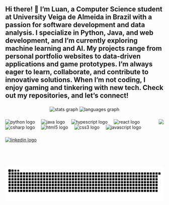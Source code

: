 <h2 align="left">Hi there! 👋 I’m Luan, a Computer Science student at University Veiga de Almeida in Brazil with a passion for software development and data analysis. I specialize in Python, Java, and web development, and I’m currently exploring machine learning and AI. My projects range from personal portfolio websites to data-driven applications and game prototypes. I’m always eager to learn, collaborate, and contribute to innovative solutions. When I’m not coding, I enjoy gaming and tinkering with new tech. Check out my repositories, and let’s connect!</h2>

###

<div align="center">
  <img src="https://github-readme-stats.vercel.app/api?username=NihiliticVoid&hide_title=false&hide_rank=false&show_icons=true&include_all_commits=true&count_private=true&disable_animations=false&theme=dracula&locale=en&hide_border=false" height="150" alt="stats graph"  />
  <img src="https://github-readme-stats.vercel.app/api/top-langs?username=NihiliticVoid&locale=en&hide_title=false&layout=compact&card_width=320&langs_count=5&theme=dracula&hide_border=false" height="150" alt="languages graph"  />
</div>

###

<img align="right" height="150" src="https://tenor.com/pt-BR/view/hu-tao-genshin-impact-dance-cute-chibi-gif-25183420.gif"  />

###

<div align="left">
  <img src="https://cdn.jsdelivr.net/gh/devicons/devicon/icons/python/python-original.svg" height="30" alt="python logo"  />
  <img width="12" />
  <img src="https://cdn.jsdelivr.net/gh/devicons/devicon/icons/java/java-original.svg" height="30" alt="java logo"  />
  <img width="12" />
  <img src="https://cdn.jsdelivr.net/gh/devicons/devicon/icons/typescript/typescript-original.svg" height="30" alt="typescript logo"  />
  <img width="12" />
  <img src="https://cdn.jsdelivr.net/gh/devicons/devicon/icons/react/react-original.svg" height="30" alt="react logo"  />
  <img width="12" />
  <img src="https://cdn.jsdelivr.net/gh/devicons/devicon/icons/csharp/csharp-original.svg" height="30" alt="csharp logo"  />
  <img width="12" />
  <img src="https://cdn.jsdelivr.net/gh/devicons/devicon/icons/html5/html5-original.svg" height="30" alt="html5 logo"  />
  <img width="12" />
  <img src="https://cdn.jsdelivr.net/gh/devicons/devicon/icons/css3/css3-original.svg" height="30" alt="css3 logo"  />
  <img width="12" />
  <img src="https://cdn.jsdelivr.net/gh/devicons/devicon/icons/javascript/javascript-original.svg" height="30" alt="javascript logo"  />
</div>

###

<div align="left">
  <a href="https://www.linkedin.com/in/luanlmarinho/" target="_blank"> <img src="https://img.shields.io/static/v1?message=LinkedIn&logo=linkedin&label=&color=0077B5&logoColor=white&labelColor=&style=for-the-badge" height="35" alt="linkedin logo"  /> </a>
</div>

###

<br clear="both">

<picture>
  <source media="(prefers-color-scheme: dark)" srcset="https://raw.githubusercontent.com/nihiliticvoid/nihiliticvoid/output/github-snake-dark.svg" />
  <source media="(prefers-color-scheme: light)" srcset="https://raw.githubusercontent.com/nihiliticvoid/nihiliticvoid/output/github-snake.svg" />
  <img alt="github-snake" src="https://raw.githubusercontent.com/nihiliticvoid/nihiliticvoid/output/github-snake.svg" /> 
</picture>

###
